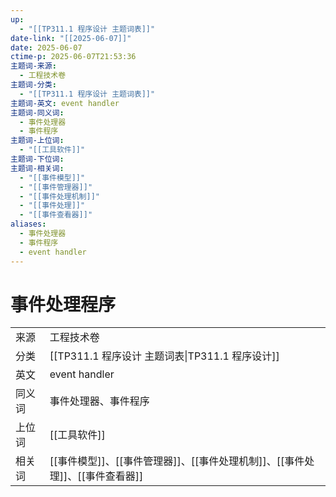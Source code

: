 ```yaml
---
up:
  - "[[TP311.1 程序设计 主题词表]]"
date-link: "[[2025-06-07]]"
date: 2025-06-07
ctime-p: 2025-06-07T21:53:36
主题词-来源:
  - 工程技术卷
主题词-分类:
  - "[[TP311.1 程序设计 主题词表]]"
主题词-英文: event handler
主题词-同义词:
  - 事件处理器
  - 事件程序
主题词-上位词:
  - "[[工具软件]]"
主题词-下位词: 
主题词-相关词:
  - "[[事件模型]]"
  - "[[事件管理器]]"
  - "[[事件处理机制]]"
  - "[[事件处理]]"
  - "[[事件查看器]]"
aliases:
  - 事件处理器
  - 事件程序
  - event handler
---
```


# 事件处理程序

| | |
| --- | --- |
| 来源 | 工程技术卷|
| 分类 | [[TP311.1 程序设计 主题词表\|TP311.1 程序设计]]|
| 英文 | event handler |
| 同义词 | 事件处理器、事件程序|
| 上位词 | [[工具软件]]|
| 相关词 | [[事件模型]]、[[事件管理器]]、[[事件处理机制]]、[[事件处理]]、[[事件查看器]]|
